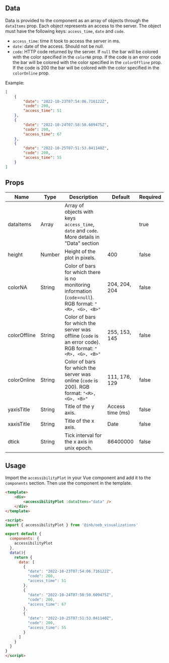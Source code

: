 ## Data 

Data is provided to the component as an array of objects through the `dataItems` prop. Each object represents an access to the server. The object must have the following keys: `access_time`, `date` and `code`. 
- `access_time`: time it took to access the server in ms.  
-  `date`: date of the access. Should not be null.
- `code`: HTTP code returned by the server. If `null` the bar will be colored with the color specified in the `colorNA` prop. If the code is an error code the bar will be colored with the color specified in the `colorOffline` prop. If the code is 200 the bar will be colored with the color specified in the `colorOnline` prop. 

Example:

```json
[
	{
		"date": "2022-10-23T07:54:06.716122Z",
		"code": 200,
		"access_time": 51
	},
	{
		"date": "2022-10-24T07:58:50.609475Z",
		"code": 200,
		"access_time": 67
	},
	{
		"date": "2022-10-25T07:51:53.841140Z",
		"code": 200,
		"access_time": 55
	}
]
```

## Props

| Name | Type | Description | Default | Required |
| --- | --- | --- | --- | --- |
|dataItems | Array | Array of objects  with keys `access_time`, `date` and `code`. <br> More details in "Data" section | | true |
| height | Number | Height of the plot in pixels. | 400 | false |
| colorNA | String | Color of bars for which there is no monitoring information (`code`=`null`). RGB format: `"<R>, <G>, <B>"` | 204, 204, 204 | false |
| colorOffline | String | Color of bars for which the server was offline (`code` is an error code). RGB format: `"<R>, <G>, <B>"` | 255, 153, 145 | false |
| colorOnline | String | Color of bars for which the server was online (`code` is 200). RGB format: `"<R>, <G>, <B>"` | 111, 176, 129 | false |
| yaxisTitle | String | Title of the y axis. | Access time (ms) | false |
| xaxisTitle | String | Title of the x axis. | Date | false |
| dtick | String | Tick interval for the x axis in unix epoch. | 86400000 | false |   

## Usage 

Import the `accessibilityPlot` in your Vue component and add it to the `components` section. Then use the component in the template.

```html
<template>
    <div>
        <accessibilityPlot :dataItems="data" />
    </div>
</template> 

<script>
import { accessibilityPlot } from '@inb/oeb_visualizations'

export default {
  components: {
    accessibilityPlot
  },
  data(){
    return {
      data: [
        {
          "date": "2022-10-23T07:54:06.716122Z",
          "code": 200,
          "access_time": 51
        },
        {
          "date": "2022-10-24T07:58:50.609475Z",
          "code": 200,
          "access_time": 67
        },
        {
          "date": "2022-10-25T07:51:53.841140Z",
          "code": 200,
          "access_time": 55
        }
      ]
    }
  }
}
</script>
```